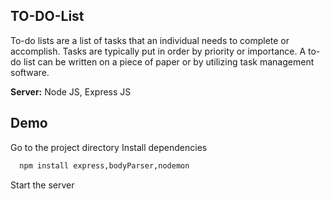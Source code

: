 ## TO-DO-List

To-do lists are a list of tasks that an individual needs to complete or accomplish. Tasks are typically put in order by priority or importance. A to-do list can be written on a piece of paper or by utilizing task management software.

**Server:** Node JS, Express JS

## Demo

Go to the project directory
Install dependencies
```bash
  npm install express,bodyParser,nodemon
```

Start the server
```nodemon app.js
